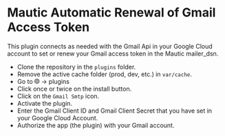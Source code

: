 # Mautic Automatic Renewal of Gmail Access Token

This plugin connects as needed with the Gmail Api in your Google Cloud account to set or renew your Gmail access token in the Mautic mailer_dsn.

* Clone the repository in the `plugins` folder.
* Remove the active cache folder (prod, dev, etc.) in `var/cache`.
* Go to <img src="Assets/images/settings.png" width="12" height="12"> -> plugins
* Click once or twice on the install button.
* Click on the `Gmail Smtp` icon.
* Activate the plugin.
* Enter the Gmail Client ID and Gmail Client Secret that you have set in your Google Cloud Account.
* Authorize the app (the plugin) with your Gmail account.